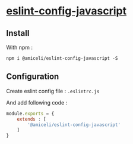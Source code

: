 # [eslint-config-javascript](https://www.npmjs.com/package/@amiceli/eslint-config-javascript)

## Install

With npm :

    npm i @amiceli/eslint-config-javascript -S

## Configuration

Create eslint config file : `.eslintrc.js`

And add following code :

~~~js
module.exports = {
    extends : [
        '@amiceli/eslint-config-javascript'
    ]
}
~~~
